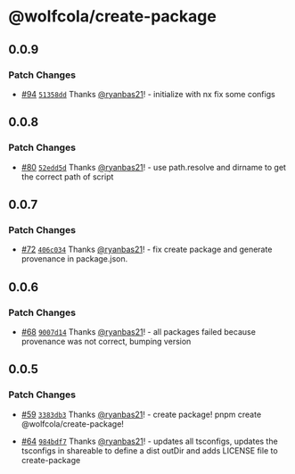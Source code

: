 # @wolfcola/create-package

## 0.0.9

### Patch Changes

- [#94](https://github.com/ryanbas21/wolfcola-monorepo/pull/94) [`51358dd`](https://github.com/ryanbas21/wolfcola-monorepo/commit/51358dd3166d2bfa707c1e2655da24d76a9e7f1c) Thanks [@ryanbas21](https://github.com/ryanbas21)! - initialize with nx fix some configs

## 0.0.8

### Patch Changes

- [#80](https://github.com/ryanbas21/wolfcola-monorepo/pull/80) [`52edd5d`](https://github.com/ryanbas21/wolfcola-monorepo/commit/52edd5de885888ccbb3010323a27ce6c2fbf7811) Thanks [@ryanbas21](https://github.com/ryanbas21)! - use path.resolve and dirname to get the correct path of script

## 0.0.7

### Patch Changes

- [#72](https://github.com/ryanbas21/wolfcola-monorepo/pull/72) [`406c034`](https://github.com/ryanbas21/wolfcola-monorepo/commit/406c034781c0d687a82c20052ccf2aecf8583268) Thanks [@ryanbas21](https://github.com/ryanbas21)! - fix create package and generate provenance in package.json.

## 0.0.6

### Patch Changes

- [#68](https://github.com/ryanbas21/wolfcola-monorepo/pull/68) [`9007d14`](https://github.com/ryanbas21/wolfcola-monorepo/commit/9007d140087d9337d5fc47c4990ea917c472cf5e) Thanks [@ryanbas21](https://github.com/ryanbas21)! - all packages failed because provenance was not correct, bumping version

## 0.0.5

### Patch Changes

- [#59](https://github.com/ryanbas21/wolfcola-monorepo/pull/59) [`3383db3`](https://github.com/ryanbas21/wolfcola-monorepo/commit/3383db378a617c6bf8de5a5fe374eee1cd2852c0) Thanks [@ryanbas21](https://github.com/ryanbas21)! - create package! pnpm create @wolfcola/create-package!

- [#64](https://github.com/ryanbas21/wolfcola-monorepo/pull/64) [`984bdf7`](https://github.com/ryanbas21/wolfcola-monorepo/commit/984bdf7710b100bfd42a8ef6379241b17b8c3c20) Thanks [@ryanbas21](https://github.com/ryanbas21)! - updates all tsconfigs, updates the tsconfigs in shareable to define a dist outDir and adds LICENSE file to create-package
